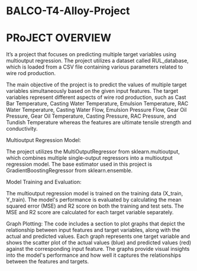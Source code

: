 # BALCO-T4-Alloy-Project
# PRoJECT OVERVIEW
It’s a project that focuses on predicting multiple target variables using multioutput regression. The project utilizes a dataset called RUL_database, which is loaded from a CSV file containing various parameters related to wire rod production.

The main objective of the project is to predict the values of multiple target variables simultaneously based on the given input features. The target variables represent different aspects of wire rod production, such as Cast Bar Temperature, Casting Water Temperature, Emulsion Temperature, RAC Water Temperature, Casting Water Flow, Emulsion Pressure Flow, Gear Oil Pressure, Gear Oil Temperature, Casting Pressure, RAC Pressure, and Tundish Temperature whereas the features are ultimate tensile strength and conductivity.

Multioutput Regression Model:

The project utilizes the MultiOutputRegressor from sklearn.multioutput, which combines multiple single-output regressors into a multioutput regression model.
The base estimator used in this project is GradientBoostingRegressor from sklearn.ensemble.

Model Training and Evaluation:

The multioutput regression model is trained on the training data (X_train, Y_train).
The model's performance is evaluated by calculating the mean squared error (MSE) and R2 score on both the training and test sets.
The MSE and R2 score are calculated for each target variable separately.

Graph Plotting:
The code includes a section to plot graphs that depict the relationship between input features and target variables, along with the actual and predicted values.
Each graph represents one target variable and shows the scatter plot of the actual values (blue) and predicted values (red) against the corresponding input feature.
The graphs provide visual insights into the model's performance and how well it captures the relationships between the features and targets.

